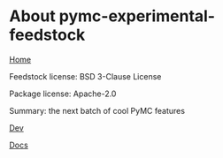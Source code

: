 # About pymc-experimental-feedstock

[Home](https://www.pymc.io/projects/experimental/en/latest/)

Feedstock license: BSD 3-Clause License

Package license: Apache-2.0

Summary: the next batch of cool PyMC features

[Dev](https://github.com/pymc-devs/pymc-experimental)

[Docs](https://github.com/pymc-devs/pymc-experimental)

